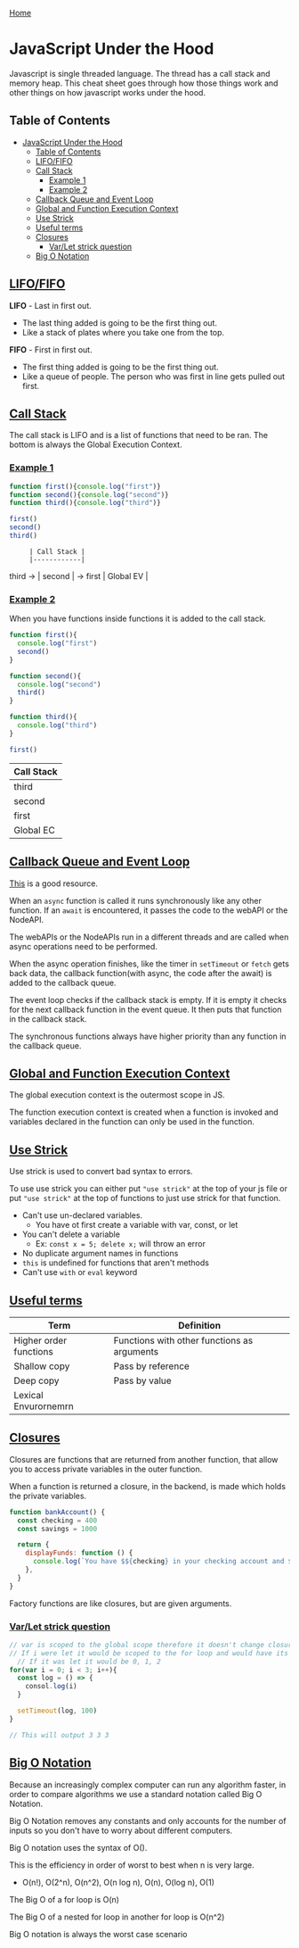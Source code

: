 [Home](./README.md)

# JavaScript Under the Hood
Javascript is single threaded language. The thread has a call stack and memory heap. This cheat sheet goes through how those things work and other things on how javascript works under the hood.

## Table of Contents

<!-- TOC -->

- [JavaScript Under the Hood](#javascript-under-the-hood)
  - [Table of Contents](#table-of-contents)
  - [LIFO/FIFO](#lifofifo)
  - [Call Stack](#call-stack)
    - [Example 1](#example-1)
    - [Example 2](#example-2)
  - [Callback Queue and Event Loop](#callback-queue-and-event-loop)
  - [Global and Function Execution Context](#global-and-function-execution-context)
  - [Use Strick](#use-strick)
  - [Useful terms](#useful-terms)
  - [Closures](#closures)
    - [Var/Let strick question](#varlet-strick-question)
  - [Big O Notation](#big-o-notation)

<!-- /TOC -->

## [LIFO/FIFO](#table-of-contents)
**LIFO** - Last in first out.
- The last thing added is going to be the first thing out.
- Like a stack of plates where you take one from the top.

**FIFO** - First in first out.
- The first thing added is going to be the first thing out.
- Like a queue of people. The person who was first in line gets pulled out first.

## [Call Stack](#table-of-contents)
The call stack is LIFO and is a list of functions that need to be ran. The bottom is always the Global Execution Context.

### [Example 1](#table-of-contents)

```javascript
function first(){console.log("first")}
function second(){console.log("second")}
function third(){console.log("third")}

first()
second()
third()
```

         | Call Stack |
         |------------|
third -> | second     | -> first
         | Global EV  |

### [Example 2](#table-of-contents)
When you have functions inside functions it is added to the call stack.

```javascript
function first(){
  console.log("first")
  second()
}

function second(){
  console.log("second")
  third()
}

function third(){
  console.log("third")
}

first()
```

| Call Stack |
|------------|
| third      |
| second     |
| first      |
| Global EC  |

## [Callback Queue and Event Loop](#table-of-contents)
[This](https://www.youtube.com/watch?v=8aGhZQkoFbQ&list=WL&index=3) is a good resource.

When an `async` function is called it runs synchronously like any other function. If an `await` is encountered, it passes the code to the webAPI or the NodeAPI.

The webAPIs or the NodeAPIs run in a different threads and are called when async operations need to be performed.

When the async operation finishes, like the timer in `setTimeout` or `fetch` gets back data, the callback function(with async, the code after the await) is added to the callback queue.

The event loop checks if the callback stack is empty. If it is empty it checks for the next callback function in the event queue. It then puts that function in the callback stack.

The synchronous functions always have higher priority than any function in the callback queue.

## [Global and Function Execution Context](#table-of-contents)
The global execution context is the outermost scope in JS.

The function execution context is created when a function is invoked and variables declared in the function can only be used in the function.

## [Use Strick](#table-of-contents)
Use strick is used to convert bad syntax to errors.

To use use strick you can either put `"use strick"` at the top of your js file or put `"use strick"` at the top of functions to just use strick for that function.

- Can't use un-declared variables.
  - You have ot first create a variable with var, const, or let
- You can't delete a variable
  - Ex: `const x = 5; delete x;` will throw an error
- No duplicate argument names in functions
- `this` is undefined for functions that aren't methods
- Can't use `with` or `eval` keyword

## [Useful terms](#table-of-contents)

| Term                   | Definition                                  |
|------------------------|---------------------------------------------|
| Higher order functions | Functions with other functions as arguments |
| Shallow copy           | Pass by reference                           |
| Deep copy              | Pass by value                               |
| Lexical Envurornemrn | |

## [Closures](#table-of-contents)
Closures are functions that are returned from another function, that allow you to access private variables in the outer function.

When a function is returned a closure, in the backend, is made which holds the private variables.

```javascript
function bankAccount() {
  const checking = 400
  const savings = 1000

  return {
    displayFunds: function () {
      console.log(`You have $${checking} in your checking account and $${savings} in your savings account`)
    },
  }
}
```

Factory functions are like closures, but are given arguments.

### [Var/Let strick question](#table-of-contents)

```javascript
// var is scoped to the global scope therefore it doesn't change closures
// If i were let it would be scoped to the for loop and would have its own closure.
  // If it was let it would be 0, 1, 2
for(var i = 0; i < 3; i++){
  const log = () => {
    consol.log(i)
  }

  setTimeout(log, 100)
}

// This will output 3 3 3
```

## [Big O Notation](#table-of-contents)
Because an increasingly complex computer can run any algorithm faster, in order to compare algorithms we use a standard notation called Big O Notation.

Big O Notation removes any constants and only accounts for the number of inputs so you don't have to worry about different computers.

Big O notation uses the syntax of O().

This is the efficiency in order of worst to best when n is very large.
  - O(n!), O(2^n), O(n^2), O(n log n), O(n), O(log n), O(1)

The Big O of a for loop is O(n)

The Big O of a nested for loop in another for loop is O(n^2)

Big O notation is always the worst case scenario